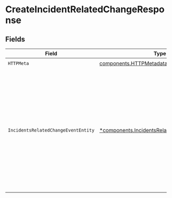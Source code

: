 # CreateIncidentRelatedChangeResponse


## Fields

| Field                                                                                                                                                                                | Type                                                                                                                                                                                 | Required                                                                                                                                                                             | Description                                                                                                                                                                          |
| ------------------------------------------------------------------------------------------------------------------------------------------------------------------------------------ | ------------------------------------------------------------------------------------------------------------------------------------------------------------------------------------ | ------------------------------------------------------------------------------------------------------------------------------------------------------------------------------------ | ------------------------------------------------------------------------------------------------------------------------------------------------------------------------------------ |
| `HTTPMeta`                                                                                                                                                                           | [components.HTTPMetadata](../../models/components/httpmetadata.md)                                                                                                                   | :heavy_check_mark:                                                                                                                                                                   | N/A                                                                                                                                                                                  |
| `IncidentsRelatedChangeEventEntity`                                                                                                                                                  | [*components.IncidentsRelatedChangeEventEntity](../../models/components/incidentsrelatedchangeevententity.md)                                                                        | :heavy_minus_sign:                                                                                                                                                                   | Add a related change to an incident. Changes added to an incident can be causes, fixes, or suspects. To remove a change from an incident, the type field should be set to dismissed. |